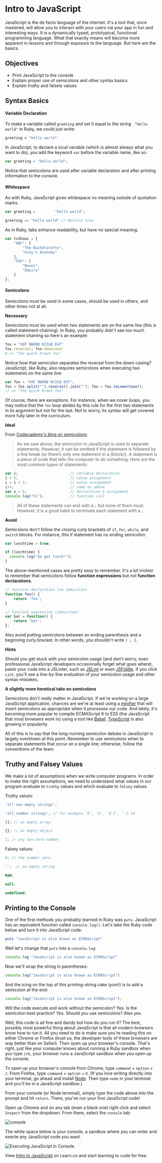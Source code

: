 # Intro to JavaScript

JavaScript is the de facto language of the internet. It's a tool that, once
mastered, will allow you to interact with your users via your app in fun and
interesting ways. It is a dynamically typed, prototypical, functional
programming language. What that exactly means will become more apparent in
lessons and through exposure to the language. But here are the basics.

## Objectives
+ Print JavaScript to the console
+ Explain proper use of semicolons and other syntax basics
+ Explain truthy and falsely values


## Syntax Basics

#### Variable Declaration

To make a variable called `greeting` and set it equal to the string `
"hello world"` in Ruby, we could just write:

```ruby
greeting = "hello world"
```

In JavaScript, to declare a local variable (which is almost always what you want
to do), you add the keyword `var` before the variable name, like so:

```javascript
var greeting = "hello world";
```
Notice that semicolons are used after variable declaration and after printing
information to the console.

#### Whitespace

As with Ruby, JavaScript gives whitespace no meaning outside of quotation marks.

```javascript
var greeting =         "hello world";

greeting == "hello world" // Returns true
```

As in Ruby, tabs enhance readability, but have no special meaning.

```javascript
var tvShows = {
    "ABC": [
        "The Bachelorette",
        "Grey's Anatomy"
    ],
    "FOX": [
        "Bones",
        "Empire"
    ]
};
```

#### Semicolons

Semicolons *must* be used in some cases, *should* be used in others, and other times not at all.

**Necessary**

Semicolons must be used when two statements are on the same line (this is called
statement chaining). In Ruby, you probably didn't see too much statement chaining
so here's an example:

```ruby
fox = "XOF NWORB KCIUQ EHT"
fox.reverse!; fox.downcase!
# => "the quick brown fox"
```

Notice how that semicolon separates the reversal from the down-casing?
JavaScript, like Ruby, also requires semicolons when executing two statements on
the same line:

```javascript
var fox = "XOF NWORB KCIUQ EHT";
fox = fox.split("").reverse().join(""); fox = fox.toLowerCase();
// => "the quick brown fox"
```
Of course, there are exceptions. For instance, when we cover loops, you may
notice that the `for` loop abides by this rule for the first two statements in
its argument but not for the last. Not to worry, its syntax will get covered
more fully later in the curriculum.

**Ideal**

From [Codecademy's blog on semicolons](https://www.codecademy.com/blog/78):

> As we saw above, the semicolon in JavaScript is used to separate statements.
> However, it can be omitted if the statement is followed by a line break (or
> there’s only one statement in a {block}). A statement is a piece of code that
> tells the computer to do something. Here are the most common types of
> statements:

```javascript
var i;                        // variable declaration
i = 5;                        // value assignment
i = i + 1;                    // value assignment
i++;                          // same as above
var x = 9;                    // declaration & assignment
console.log("hi");            // function call
```

> All of these statements can end with a `;` but none of them must. However, it
> is a good habit to terminate each statement with a `;`.

**Avoid**

Semicolons don't follow the closing curly brackets of `if`, `for`, `while`, and
`switch` blocks. For instance, this if statement has no ending semicolon:

```javascript
var lunchtime = true;

if (lunchtime) {
  console.log("Go get lunch!");
}
```

The above-mentioned cases are pretty easy to remember. It's a bit trickier to
remember that semicolons follow **function expressions** but not **function
declarations**.

``` javascript
// function declaration (no semicolon)
function foo() {
    return 'foo';
}

// function expression (semicolon)
var bar = function() {
    return 'bar';
};
```

Also avoid putting semicolons between an ending parenthesis and a beginning
curly bracket. In other words, you shouldn't write `) ; {`.

**Hints**

Should you get stuck with your semicolon usage (and don't worry, even
professional JavaScript developers occasionally forget what goes where), paste
your code into a JSLinter, such as [JSLint](http://www.jslint.com/) or even
[JSFiddle](http://jsfiddle.net/). If you click `Lint`, you'll see a line-by-line
evaluation of your semicolon usage and other syntax mistakes.

**A slightly more heretical take on semicolons**

Semicolons don't really matter in JavaScript. If we're working on a large
JavaScript application, chances are we're at least using a [minifier](https://developers.google.com/speed/docs/insights/MinifyResources)
that will insert semicolons as appropriate when it processes our code. And
lately, it's becoming more popular to compile ECMAScript 6 to ES5 (the
JavaScript that most browsers work in) using a tool like [Babel](https://babeljs.io/).
[TypeScript](https://www.typescriptlang.org/) is also growing in popularity.

All of this is to say that the long-running semicolon debate in JavaScript
is largely overblown at this point. Remember to use semicolons when to separate
statements that occur on a single line; otherwise, follow the conventions of
the team.

## Truthy and Falsey Values

We make a lot of assumptions when we write computer programs. In order to make
the right assumptions, we need to understand what values in our program evaluate
to `truthy` values and which evaluate to `falsey` values.

Truthy values:

```javascript
'all non-empty strings';

'all number strings'; // for example '0', '5', '0.2', '-3.14'

[]; // an empty array

{}; // an empty object

1; // any non-zero number
```

Falsey values:

```javascript
0; // the number zero

'';  // an empty string

NaN;

null;

undefined;
```

## Printing to the Console

One of the first methods you probably learned in Ruby was `puts`. JavaScript has
an equivalent function called `console.log()`. Let's take the Ruby code below
and turn it into JavaScript code:

```ruby
puts "JavaScript is also known as ECMAScript"
```

Well let's change that `puts` into a `console.log`:

```javascript
console.log "JavaScript is also known as ECMAScript"
```
Now we'll wrap the string in parentheses:

```javascript
console.log("JavaScript is also known as ECMAScript")
```

And the icing on the top of this printing-string cake (yum!) is to add a semicolon at the end:

```javascript
console.log("JavaScript is also known as ECMAScript");
```

Will the code execute and work without the semicolon? Yes. Is the semicolon best practice? Yes. Should you use semicolons? Also yes.

Well, this code is all fine and dandy but how do you run it? The best, possibly most powerful thing about JavaScript is that all modern browsers know how to run it. All you need to do is make sure you're reading this on either Chrome or Firefox (trust us, the developer tools of these browsers are way better than on Safari). Then open up your browser's console. That's right, just like your computer knows about running a Ruby sandbox when you type `irb`, your browser runs a JavaScript sandbox when you open up the console.

To open up your browser's console from Chrome, type `command` + `option` + `J`. From Firefox, type `command` + `option` + `K`. (If you love writing directly into your terminal, go ahead and install [Node](http://blog.teamtreehouse.com/install-node-js-npm-mac). Then type `node` in your terminal and you'll be in a JavaScript sandbox.)

From your console (or Node terminal), simply type the code above into the prompt and hit `return`. There, you've run your first JavaScript code!

Open up Chrome and on any tab (even a blank one) right click and select `Inspect` from the dropdown. From there, select the `console` tab:

![console](https://s3.amazonaws.com/learn-verified/console.png)

The white space below is your console, a sandbox where you can enter and execte any JavaScript code you want.

![Executing JavaScript in Console](https://s3.amazonaws.com/learn-verified/exectuing-js-in-console.png)


<p data-visibility='hidden'>View <a href='https://learn.co/lessons/js-basics-readme' title='Intro to JavaScript'>Intro to JavaScript</a> on Learn.co and start learning to code for free.</p>

